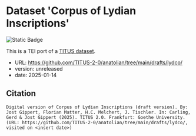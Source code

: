 # Dataset 'Corpus of Lydian Inscriptions'

![Static Badge](https://img.shields.io/badge/TEI_validation-passing-green)

This is a TEI port of a [TITUS dataset](http://titus.uni-frankfurt.de/texte/etcs/anatol/lydian/lydco.htm).

* URL: https://github.com/TITUS-2-0/anatolian/tree/main/drafts/lydco/
* version: unreleased
* date: 2025-01-14

## Citation
```
Digital version of Corpus of Lydian Inscriptions (draft version). By: Jost Gippert, Florian Matter, H.C. Melchert, J. Tischler. In: Carling, Gerd & Jost Gippert (2025). TITUS 2.0. Frankfurt: Goethe University. (URL: https://github.com/TITUS-2-0/anatolian/tree/main/drafts/lydco/, visited on <insert date>)
```
